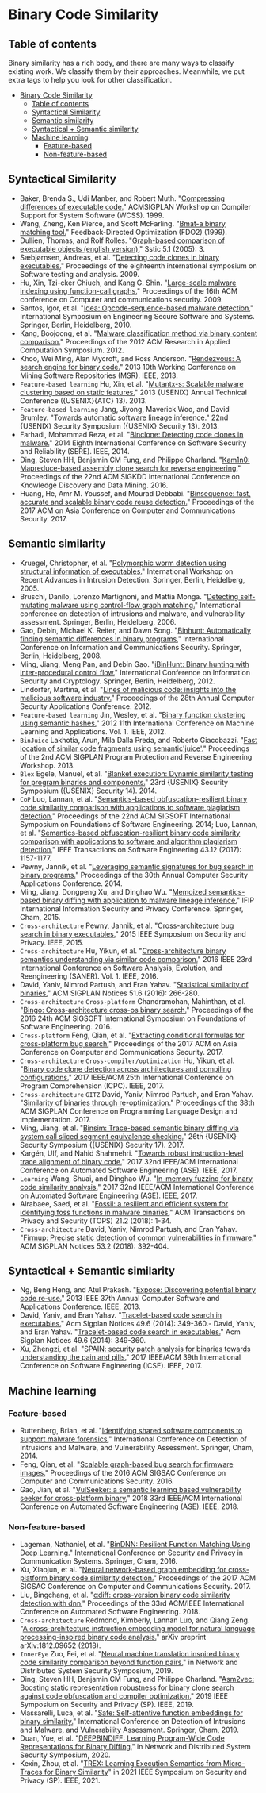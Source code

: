 # Binary Code Similarity
## Table of contents
Binary similarity has a rich body, and there are many ways to classify existing work. We classify them by their approaches. Meanwhile, we put extra tags to help you look for other classification. 
- [Binary Code Similarity](#binary-code-similarity)
	- [Table of contents](#table-of-contents)
	- [Syntactical Similarity](#syntactical-similarity)
	- [Semantic similarity](#semantic-similarity)
	- [Syntactical + Semantic similarity](#syntactical--semantic-similarity)
	- [Machine learning](#machine-learning)
		- [Feature-based](#feature-based)
		- [Non-feature-based](#non-feature-based)

## Syntactical Similarity
- Baker, Brenda S., Udi Manber, and Robert Muth. "[Compressing differences of executable code.](http://citeseerx.ist.psu.edu/viewdoc/download?doi=10.1.1.364.9248&rep=rep1&type=pdf)" ACMSIGPLAN Workshop on Compiler Support for System Software (WCSS). 1999.
- Wang, Zheng, Ken Pierce, and Scott McFarling. "[Bmat-a binary matching tool.](https://pdfs.semanticscholar.org/f9b4/914f50aa76c3660494f93555b47892e74db1.pdf)" Feedback-Directed Optimization (FDO2) (1999).
- Dullien, Thomas, and Rolf Rolles. "[Graph-based comparison of executable objects (english version).](http://195.154.171.95/SSTIC05/Analyse_differentielle_de_binaires/SSTIC05-article-Flake-Graph_based_comparison_of_Executable_Objects.pdf)" Sstic 5.1 (2005): 3.
- Sæbjørnsen, Andreas, et al. "[Detecting code clones in binary executables.](https://dl.acm.org/doi/pdf/10.1145/1572272.1572287)" Proceedings of the eighteenth international symposium on Software testing and analysis. 2009.
- Hu, Xin, Tzi-cker Chiueh, and Kang G. Shin. "[Large-scale malware indexing using function-call graphs.](https://dl.acm.org/doi/pdf/10.1145/1653662.1653736)" Proceedings of the 16th ACM conference on Computer and communications security. 2009.
- Santos, Igor, et al. "[Idea: Opcode-sequence-based malware detection.](http://paginaspersonales.deusto.es/bosanz/publications/pdf/2010/santos_LNCS10_Opcode-sequence-based%20Malware%20Detection.pdf)" International Symposium on Engineering Secure Software and Systems. Springer, Berlin, Heidelberg, 2010.
- Kang, Boojoong, et al. "[Malware classification method via binary content comparison.](https://dl.acm.org/doi/pdf/10.1145/2401603.2401672)" Proceedings of the 2012 ACM Research in Applied Computation Symposium. 2012.
- Khoo, Wei Ming, Alan Mycroft, and Ross Anderson. "[Rendezvous: A search engine for binary code.](http://citeseerx.ist.psu.edu/viewdoc/download?doi=10.1.1.310.3857&rep=rep1&type=pdf)" 2013 10th Working Conference on Mining Software Repositories (MSR). IEEE, 2013.
- `Feature-based learning` Hu, Xin, et al. "[Mutantx-s: Scalable malware clustering based on static features.](https://www.usenix.org/system/files/conference/atc13/atc13-hu.pdf)" 2013 {USENIX} Annual Technical Conference ({USENIX}{ATC} 13). 2013.
- `Feature-based learning` Jang, Jiyong, Maverick Woo, and David Brumley. "[Towards automatic software lineage inference.](https://www.usenix.org/system/files/conference/usenixsecurity13/sec13-paper_jang.pdf)" 22nd {USENIX} Security Symposium ({USENIX} Security 13). 2013.
- Farhadi, Mohammad Reza, et al. "[Binclone: Detecting code clones in malware.](https://cradpdf.drdc-rddc.gc.ca/PDFS/unc194/p800686_A1b.pdf)" 2014 Eighth International Conference on Software Security and Reliability (SERE). IEEE, 2014.
- Ding, Steven HH, Benjamin CM Fung, and Philippe Charland. "[Kam1n0: Mapreduce-based assembly clone search for reverse engineering.](https://dl.acm.org/doi/pdf/10.1145/2939672.2939719)" Proceedings of the 22nd ACM SIGKDD International Conference on Knowledge Discovery and Data Mining. 2016.
- Huang, He, Amr M. Youssef, and Mourad Debbabi. "[Binsequence: fast, accurate and scalable binary code reuse detection.](https://dl.acm.org/doi/pdf/10.1145/3052973.3052974)" Proceedings of the 2017 ACM on Asia Conference on Computer and Communications Security. 2017.

## Semantic similarity
- Kruegel, Christopher, et al. "[Polymorphic worm detection using structural information of executables.](ftp://nozdr.ru/biblio/kolxoz/Cs/CsLn/Recent%20Advances%20in%20Intrusion%20Detection,%208%20conf.,%20RAID%202005(LNCS3858,%20Springer,%202006)(ISBN%203540317783)(359s)_CsLn_.pdf#page=215)" International Workshop on Recent Advances in Intrusion Detection. Springer, Berlin, Heidelberg, 2005.
- Bruschi, Danilo, Lorenzo Martignoni, and Mattia Monga. "[Detecting self-mutating malware using control-flow graph matching.](ftp://nozdr.ru/biblio/kolxoz/Cs/CsLn/Detection%20of%20Intrusions%20and%20Malware%20and%20Vulnerability%20Assessment,%203%20conf.,%20DIMVA%202006(LNCS4064,%20Springer,%202006)(ISBN%20354036014X)(203s).pdf#page=137)" International conference on detection of intrusions and malware, and vulnerability assessment. Springer, Berlin, Heidelberg, 2006.
- Gao, Debin, Michael K. Reiter, and Dawn Song. "[Binhunt: Automatically finding semantic differences in binary programs.](https://link.springer.com/content/pdf/10.1007/978-3-540-88625-9_16.pdf)" International Conference on Information and Communications Security. Springer, Berlin, Heidelberg, 2008.
- Ming, Jiang, Meng Pan, and Debin Gao. "[iBinHunt: Binary hunting with inter-procedural control flow.](http://ink.library.smu.edu.sg/cgi/viewcontent.cgi?article=2699&context=sis_research)" International Conference on Information Security and Cryptology. Springer, Berlin, Heidelberg, 2012.
- Lindorfer, Martina, et al. "[Lines of malicious code: insights into the malicious software industry.](https://dl.acm.org/doi/pdf/10.1145/2420950.2421001)" Proceedings of the 28th Annual Computer Security Applications Conference. 2012.
- `Feature-based learning` Jin, Wesley, et al. "[Binary function clustering using semantic hashes.](https://ieeexplore.ieee.org/abstract/document/6406693/)" 2012 11th International Conference on Machine Learning and Applications. Vol. 1. IEEE, 2012.
- `BinJuice` Lakhotia, Arun, Mila Dalla Preda, and Roberto Giacobazzi. "[Fast location of similar code fragments using semantic'juice'.](https://dl.acm.org/doi/pdf/10.1145/2430553.2430558)" Proceedings of the 2nd ACM SIGPLAN Program Protection and Reverse Engineering Workshop. 2013.
- `Blex` Egele, Manuel, et al. "[Blanket execution: Dynamic similarity testing for program binaries and components.](https://www.usenix.org/system/files/conference/usenixsecurity14/sec14-paper-egele.pdf)" 23rd {USENIX} Security Symposium ({USENIX} Security 14). 2014.
- `CoP` Luo, Lannan, et al. "[Semantics-based obfuscation-resilient binary code similarity comparison with applications to software plagiarism detection.](https://dl.acm.org/doi/pdf/10.1145/2635868.2635900)" Proceedings of the 22nd ACM SIGSOFT International Symposium on Foundations of Software Engineering. 2014; Luo, Lannan, et al. "[Semantics-based obfuscation-resilient binary code similarity comparison with applications to software and algorithm plagiarism detection.](https://faculty.ist.psu.edu/wu/papers/cop-tse-2017.pdf)" IEEE Transactions on Software Engineering 43.12 (2017): 1157-1177.
- Pewny, Jannik, et al. "[Leveraging semantic signatures for bug search in binary programs.](https://dl.acm.org/doi/pdf/10.1145/2664243.2664269)" Proceedings of the 30th Annual Computer Security Applications Conference. 2014.
- Ming, Jiang, Dongpeng Xu, and Dinghao Wu. "[Memoized semantics-based binary diffing with application to malware lineage inference.](https://link.springer.com/content/pdf/10.1007/978-3-319-18467-8_28.pdf)" IFIP International Information Security and Privacy Conference. Springer, Cham, 2015.
- `Cross-architecture` Pewny, Jannik, et al. "[Cross-architecture bug search in binary executables.](https://www.degruyter.com/downloadpdf/journals/itit/59/2/article-p83.xml)" 2015 IEEE Symposium on Security and Privacy. IEEE, 2015.
- `Cross-architecture` Hu, Yikun, et al. "[Cross-architecture binary semantics understanding via similar code comparison.](https://loccs.sjtu.edu.cn/~romangol/publications/saner16.pdf)" 2016 IEEE 23rd International Conference on Software Analysis, Evolution, and Reengineering (SANER). Vol. 1. IEEE, 2016.
- David, Yaniv, Nimrod Partush, and Eran Yahav. "[Statistical similarity of binaries.](https://dl.acm.org/doi/pdf/10.1145/2980983.2908126)" ACM SIGPLAN Notices 51.6 (2016): 266-280.
- `Cross-architecture` `Cross-platform` Chandramohan, Mahinthan, et al. "[Bingo: Cross-architecture cross-os binary search.](https://dl.acm.org/doi/pdf/10.1145/2950290.2950350)" Proceedings of the 2016 24th ACM SIGSOFT International Symposium on Foundations of Software Engineering. 2016.
- `Cross-platform` Feng, Qian, et al. "[Extracting conditional formulas for cross-platform bug search.](https://dl.acm.org/doi/pdf/10.1145/3052973.3052995)" Proceedings of the 2017 ACM on Asia Conference on Computer and Communications Security. 2017.
- `Cross-architecture` `Cross-compiler/optimization` Hu, Yikun, et al. "[Binary code clone detection across architectures and compiling configurations.](https://loccs.sjtu.edu.cn/~romangol/publications/icpc17.pdf)" 2017 IEEE/ACM 25th International Conference on Program Comprehension (ICPC). IEEE, 2017.
- `Cross-architecture` `GITZ` David, Yaniv, Nimrod Partush, and Eran Yahav. "[Similarity of binaries through re-optimization.](https://dl.acm.org/doi/pdf/10.1145/3062341.3062387)" Proceedings of the 38th ACM SIGPLAN Conference on Programming Language Design and Implementation. 2017.
- Ming, Jiang, et al. "[Binsim: Trace-based semantic binary diffing via system call sliced segment equivalence checking.](https://www.usenix.org/system/files/conference/usenixsecurity17/sec17-ming.pdf)" 26th {USENIX} Security Symposium ({USENIX} Security 17). 2017.
- Kargén, Ulf, and Nahid Shahmehri. "[Towards robust instruction-level trace alignment of binary code.](https://www.diva-portal.org/smash/record.jsf?pid=diva2:1169709)" 2017 32nd IEEE/ACM International Conference on Automated Software Engineering (ASE). IEEE, 2017.
- `Learning` Wang, Shuai, and Dinghao Wu. "[In-memory fuzzing for binary code similarity analysis.](https://par.nsf.gov/servlets/purl/10054130)" 2017 32nd IEEE/ACM International Conference on Automated Software Engineering (ASE). IEEE, 2017.
- Alrabaee, Saed, et al. "[Fossil: a resilient and efficient system for identifying foss functions in malware binaries.](https://dl.acm.org/doi/pdf/10.1145/3175492)" ACM Transactions on Privacy and Security (TOPS) 21.2 (2018): 1-34.
- `Cross-architecture` David, Yaniv, Nimrod Partush, and Eran Yahav. "[Firmup: Precise static detection of common vulnerabilities in firmware.](https://dl.acm.org/doi/pdf/10.1145/3296957.3177157)" ACM SIGPLAN Notices 53.2 (2018): 392-404.
## Syntactical + Semantic similarity
- Ng, Beng Heng, and Atul Prakash. "[Expose: Discovering potential binary code re-use.](https://ieeexplore.ieee.org/abstract/document/6649873/)" 2013 IEEE 37th Annual Computer Software and Applications Conference. IEEE, 2013.
- David, Yaniv, and Eran Yahav. "[Tracelet-based code search in executables.](https://dl.acm.org/doi/pdf/10.1145/2666356.2594343)" Acm Sigplan Notices 49.6 (2014): 349-360.- David, Yaniv, and Eran Yahav. "[Tracelet-based code search in executables.](https://dl.acm.org/doi/pdf/10.1145/2666356.2594343)" Acm Sigplan Notices 49.6 (2014): 349-360.
- Xu, Zhengzi, et al. "[SPAIN: security patch analysis for binaries towards understanding the pain and pills.](http://faculty.sist.shanghaitech.edu.cn/faculty/songfu/publications/icse17.pdf)" 2017 IEEE/ACM 39th International Conference on Software Engineering (ICSE). IEEE, 2017.
## Machine learning
### Feature-based
- Ruttenberg, Brian, et al. "[Identifying shared software components to support malware forensics.](https://link.springer.com/chapter/10.1007/978-3-319-08509-8_2)" International Conference on Detection of Intrusions and Malware, and Vulnerability Assessment. Springer, Cham, 2014.
- Feng, Qian, et al. "[Scalable graph-based bug search for firmware images.](https://dl.acm.org/doi/pdf/10.1145/2976749.2978370)" Proceedings of the 2016 ACM SIGSAC Conference on Computer and Communications Security. 2016.
- Gao, Jian, et al. "[VulSeeker: a semantic learning based vulnerability seeker for cross-platform binary.](https://dl.acm.org/doi/pdf/10.1145/3238147.3240480)" 2018 33rd IEEE/ACM International Conference on Automated Software Engineering (ASE). IEEE, 2018.
### Non-feature-based
- Lageman, Nathaniel, et al. "[BinDNN: Resilient Function Matching Using Deep Learning.](https://etda.libraries.psu.edu/files/final_submissions/13669)" International Conference on Security and Privacy in Communication Systems. Springer, Cham, 2016.
- Xu, Xiaojun, et al. "[Neural network-based graph embedding for cross-platform binary code similarity detection.](https://dl.acm.org/doi/pdf/10.1145/3133956.3134018)" Proceedings of the 2017 ACM SIGSAC Conference on Computer and Communications Security. 2017.
- Liu, Bingchang, et al. "[αdiff: cross-version binary code similarity detection with dnn.](https://dl.acm.org/doi/pdf/10.1145/3238147.3238199)" Proceedings of the 33rd ACM/IEEE International Conference on Automated Software Engineering. 2018.
- `Cross-architecture` Redmond, Kimberly, Lannan Luo, and Qiang Zeng. "[A cross-architecture instruction embedding model for natural language processing-inspired binary code analysis.](https://arxiv.org/pdf/1812.09652)" arXiv preprint arXiv:1812.09652 (2018).
- `InnerEye` Zuo, Fei, et al. "[Neural machine translation inspired binary code similarity comparison beyond function pairs.](https://arxiv.org/pdf/1808.04706)" in Network and Distributed System Security Symposium, 2019.
- Ding, Steven HH, Benjamin CM Fung, and Philippe Charland. "[Asm2vec: Boosting static representation robustness for binary clone search against code obfuscation and compiler optimization.](https://ieeexplore.ieee.org/abstract/document/8835340/)" 2019 IEEE Symposium on Security and Privacy (SP). IEEE, 2019.
- Massarelli, Luca, et al. "[Safe: Self-attentive function embeddings for binary similarity.](https://arxiv.org/pdf/1811.05296)" International Conference on Detection of Intrusions and Malware, and Vulnerability Assessment. Springer, Cham, 2019.
- Duan, Yue, et al. "[DEEPBINDIFF: Learning Program-Wide Code Representations for Binary Diffing.](https://www.ndss-symposium.org/wp-content/uploads/2020/02/24311.pdf)" in Network and Distributed System Security Symposium, 2020.
- Kexin, Zhou, et al. "[TREX: Learning Execution Semantics from Micro-Traces for Binary Similarity](https://sites.google.com/site/kexinpeisite/trex.pdf?attredirects=0)" in 2021 IEEE Symposium on Security and Privacy (SP). IEEE, 2021.
